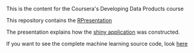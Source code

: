 
This is the content for the Coursera's Developing Data Products course

This repository contains the [RPresentation](flightDelayPredictionApp.html) 

The presentation explains how the [shiny application](https://pschnett.shinyapps.io/shiny/) was constructed.

If you want to see the complete machine learning source code, look [here](FlightDelayRedictionModel.R)